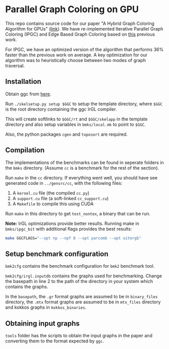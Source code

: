 # Parallel Graph Coloring on GPU
This repo contains source code for our paper "A Hybrid Graph 
Coloring Algorithm for GPUs" ([link](https://arxiv.org/abs/1912.01478)). 
We have re-implemented Iterative Parallel Graph Coloring (IPGC) and 
Edge Based Graph Coloring based on [this](https://ieeexplore.ieee.org/document/7516086) 
previous work. 

For IPGC, we have an optimized version of the algorithm that performs 
36% faster than the previous work on average. A key optimization for 
our algorithm was to heuristically choose between two modes of graph 
traversal.

## Installation

Obtain ggc from [here](https://www.cs.rochester.edu/~sree/ggc/).

Run `./skelsetup.py setup $GGC` to setup the template directory,
 where `$GGC` is the root directory containing the ggc IrGL compiler.

This will create softlinks to `$GGC/rt` and `$GGC/skelapp` in the
template directory and also setup variables in `bmks/local.mk` to
point to `$GGC`.

Also, the python packages `cgen` and `toposort` are required.

## Compilation

The implementations of the benchmarks can be found in seperate 
folders in the `bmks` directory. (Assume `cc` is a benchmark for 
the rest of the section).

Run `make` in the `cc` directory. If everything went well, you should
have see generated code in `../gensrc/cc`, with the following files:

  1. A `kernel.cu` file (the compiled `cc.py`)
  2. A `support.cu` file (a soft-linked `cc_support.cu`)
  3. A `Makefile` to compile this using CUDA

Run `make` in this directory to get `test_nontex`, a binary that can be
 run.  

__Note:__ IrGL optimizations provide better results. Running make in `bmks/ipgc_bit` with additional flags provides the best results:
```bash
make GGCFLAGS="--opt np --npf 8 --opt parcomb --opt oitergb"
```

## Setup benchmark configuration

`bmk2cfg` contains the benchmark configuration for `bmk2` benchmark
tool.

`bmk2cfg/irgl.inputdb` contains the graphs used for benchmarking. 
Change the basepath in line 2 to the path of the directory in your 
system which contains the graphs.

In the `basepath`, the `.gr` format graphs are assumed to be in 
`binary_files` directory, the `.mtx` format graphs are assumed to 
be in `mtx_files` directory and kokkos graphs in `kokkos_binaries`.

## Obtaining input graphs

`tools` folder has the scripts to obtain the input graphs in the paper
and converting them to the format expected by `ggc`.
